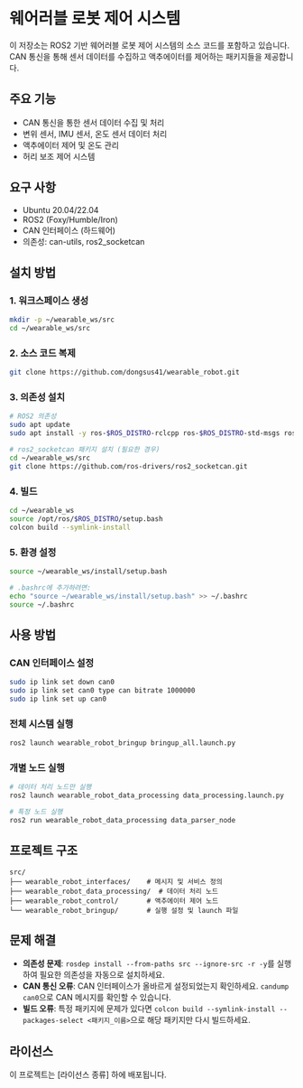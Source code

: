 # 웨어러블 로봇 제어 시스템

이 저장소는 ROS2 기반 웨어러블 로봇 제어 시스템의 소스 코드를 포함하고 있습니다. CAN 통신을 통해 센서 데이터를 수집하고 액추에이터를 제어하는 패키지들을 제공합니다.

## 주요 기능

- CAN 통신을 통한 센서 데이터 수집 및 처리
- 변위 센서, IMU 센서, 온도 센서 데이터 처리
- 액추에이터 제어 및 온도 관리
- 허리 보조 제어 시스템

## 요구 사항

- Ubuntu 20.04/22.04
- ROS2 (Foxy/Humble/Iron)
- CAN 인터페이스 (하드웨어)
- 의존성: can-utils, ros2_socketcan

## 설치 방법

### 1. 워크스페이스 생성

```bash
mkdir -p ~/wearable_ws/src
cd ~/wearable_ws/src
```

### 2. 소스 코드 복제

```bash
git clone https://github.com/dongsus41/wearable_robot.git
```

### 3. 의존성 설치

```bash
# ROS2 의존성
sudo apt update
sudo apt install -y ros-$ROS_DISTRO-rclcpp ros-$ROS_DISTRO-std-msgs ros-$ROS_DISTRO-std-srvs can-utils

# ros2_socketcan 패키지 설치 (필요한 경우)
cd ~/wearable_ws/src
git clone https://github.com/ros-drivers/ros2_socketcan.git
```

### 4. 빌드

```bash
cd ~/wearable_ws
source /opt/ros/$ROS_DISTRO/setup.bash
colcon build --symlink-install
```

### 5. 환경 설정

```bash
source ~/wearable_ws/install/setup.bash

# .bashrc에 추가하려면:
echo "source ~/wearable_ws/install/setup.bash" >> ~/.bashrc
source ~/.bashrc
```

## 사용 방법

### CAN 인터페이스 설정

```bash
sudo ip link set down can0
sudo ip link set can0 type can bitrate 1000000
sudo ip link set up can0
```

### 전체 시스템 실행

```bash
ros2 launch wearable_robot_bringup bringup_all.launch.py
```

### 개별 노드 실행

```bash
# 데이터 처리 노드만 실행
ros2 launch wearable_robot_data_processing data_processing.launch.py

# 특정 노드 실행
ros2 run wearable_robot_data_processing data_parser_node
```

## 프로젝트 구조

```
src/
├── wearable_robot_interfaces/    # 메시지 및 서비스 정의
├── wearable_robot_data_processing/  # 데이터 처리 노드
├── wearable_robot_control/       # 액추에이터 제어 노드
└── wearable_robot_bringup/       # 실행 설정 및 launch 파일
```

## 문제 해결

- **의존성 문제**: `rosdep install --from-paths src --ignore-src -r -y`를 실행하여 필요한 의존성을 자동으로 설치하세요.
- **CAN 통신 오류**: CAN 인터페이스가 올바르게 설정되었는지 확인하세요. `candump can0`으로 CAN 메시지를 확인할 수 있습니다.
- **빌드 오류**: 특정 패키지에 문제가 있다면 `colcon build --symlink-install --packages-select <패키지_이름>`으로 해당 패키지만 다시 빌드하세요.

## 라이선스

이 프로젝트는 [라이선스 종류] 하에 배포됩니다.
